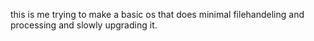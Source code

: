 this is me trying to make a basic os that does minimal filehandeling and processing and slowly upgrading it.
